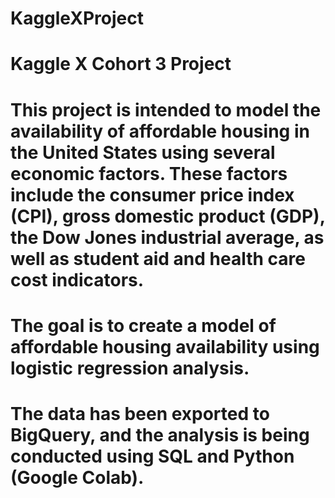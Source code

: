 # KaggleXProject
# Kaggle X Cohort 3 Project 
# This project is intended to model the availability of affordable housing in the United States using several economic factors. These factors include the consumer price index (CPI), gross domestic product (GDP), the Dow Jones industrial average, as well as student aid and health care cost indicators. 
# The goal is to create a model of affordable housing availability using logistic regression analysis.
# The data has been exported to BigQuery, and the analysis is being conducted using SQL and Python (Google Colab).
